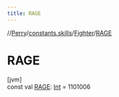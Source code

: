 ```yaml
---
title: RAGE
---
```

//[Perry](../../../index.html)/[constants.skills](../index.html)/[Fighter](index.html)/[RAGE](-r-a-g-e.html)



# RAGE



[jvm]\
const val [RAGE](-r-a-g-e.html): [Int](https://kotlinlang.org/api/latest/jvm/stdlib/kotlin/-int/index.html) = 1101006




